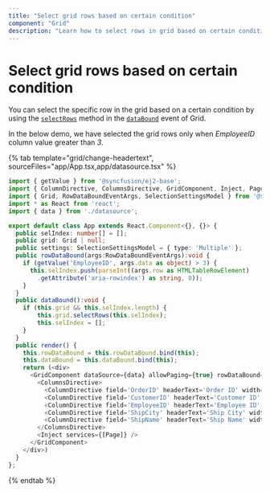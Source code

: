 ```yaml
---
title: "Select grid rows based on certain condition"
component: "Grid"
description: "Learn how to select rows in grid based on certain condition"
---
```


# Select grid rows based on certain condition

You can select the specific row in the grid based on a certain condition by using the [`selectRows`](../../api/grid/#selectrows) method in the [`dataBound`](../../api/grid/#databound) event of Grid.

In the below demo, we have selected the grid rows only when *EmployeeID* column value greater than *3*.

{% tab template="grid/change-headertext", sourceFiles="app/App.tsx,app/datasource.tsx" %}

```typescript
import { getValue } from '@syncfusion/ej2-base';
import { ColumnDirective, ColumnsDirective, GridComponent, Inject, Page } from '@syncfusion/ej2-react-grids';
import { Grid, RowDataBoundEventArgs, SelectionSettingsModel } from '@syncfusion/ej2-react-grids';
import * as React from 'react';
import { data } from './datasource';

export default class App extends React.Component<{}, {}> {
  public selIndex: number[] = [];
  public grid: Grid | null;
  public settings: SelectionSettingsModel = { type: 'Multiple' };
  public rowDataBound(args:RowDataBoundEventArgs):void {
    if (getValue('EmployeeID', args.data as object) > 3) {
      this.selIndex.push(parseInt((args.row as HTMLTableRowElement)
        .getAttribute('aria-rowindex') as string, 0));
    }
  }
  public dataBound():void {
    if (this.grid && this.selIndex.length) {
        this.grid.selectRows(this.selIndex);
        this.selIndex = [];
    }
  }
  public render() {
    this.rowDataBound = this.rowDataBound.bind(this);
    this.dataBound = this.dataBound.bind(this);
    return (<div>
      <GridComponent dataSource={data} allowPaging={true} rowDataBound={this.rowDataBound} dataBound={this.dataBound} selectionSettings={this.settings} height={280} ref={g => this.grid = g}>
        <ColumnsDirective>
          <ColumnDirective field='OrderID' headerText='Order ID' width='120' textAlign='Right'/>
          <ColumnDirective field='CustomerID' headerText='Customer ID' width='150'/>
          <ColumnDirective field='EmployeeID' headerText='Employee ID' width='150' textAlign='Right'/>
          <ColumnDirective field='ShipCity' headerText='Ship City' width='150'/>
          <ColumnDirective field='ShipName' headerText='Ship Name' width='150'/>
        </ColumnsDirective>
        <Inject services={[Page]} />
      </GridComponent>
    </div>)
  }
};
```

{% endtab %}